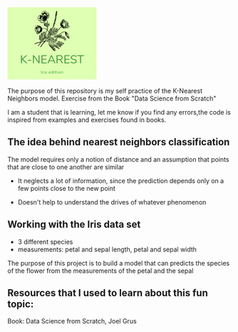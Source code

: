 
<img src="img/logo.png" alt="logo" width="200" heigth="180"/>


The purpose of this repository is my self practice of the K-Nearest Neighbors model. Exercise from the Book "Data Science from Scratch"

I am a student that is learning, let me know if you find any errors,the code is inspired from examples and exercises found in books.

## The idea behind nearest neighbors classification

The model requires only a notion of distance and an assumption that points that are close to one another are similar

- It neglects a lot of information, since the prediction depends only on a few points close to the new point

- Doesn't help to understand the drives of whatever phenomenon


## Working with the Iris data set

* 3 different species
* measurements: petal and sepal length, petal and sepal width

The purpose of this project is to build a model that can predicts the species of the flower from the measurements of the petal and the sepal



## Resources that I used to learn about this fun topic:
Book: Data Science from Scratch, Joel Grus
